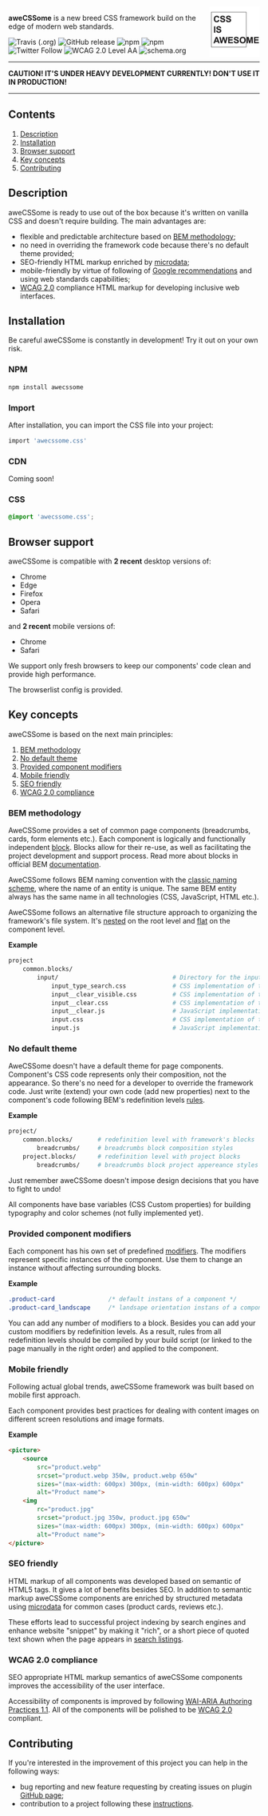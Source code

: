 <img width="100" height="100" src="logo.jpg" alt="aweCSSome logo" align="right">

**aweCSSome** is a new breed CSS framework build on the edge of modern web standards.

![Travis (.org)](https://img.shields.io/travis/lovata/aweCSSome.svg?style=flat-square) ![GitHub release](https://img.shields.io/github/release/lovata/awecssome.svg) ![npm](https://img.shields.io/npm/v/awecssome.svg)  ![npm](https://img.shields.io/npm/dt/awecssome.svg?style=flat-square) ![Twitter Follow](https://img.shields.io/twitter/follow/awecssome.svg?label=Follow&style=flat-square) ![WCAG 2.0 Level AA](https://img.shields.io/badge/WCAG_2.0-Level_AA-brightgreen.svg) ![schema.org](https://img.shields.io/badge/microdata-schema.org-brightgreen.svg)

---

**CAUTION! IT'S UNDER HEAVY DEVELOPMENT CURRENTLY! DON'T USE IT IN PRODUCTION!**

---

## Contents

1. [Description](#Description)
2. [Installation](#Installation)
3. [Browser support](#Browser-support)
4. [Key concepts](#Key-concepts)
4. [Contributing](#Contributing)

## Description

aweCSSome is ready to use out of the box because it's written on vanilla CSS and doesn't require building. The main advantages are:

- flexible and predictable architecture based on [BEM methodology](https://en.bem.info/methodology);
- no need in overriding the framework code because there's no default theme provided;
- SEO-friendly HTML markup enriched by [microdata](https://schema.org);
- mobile-friendly by virtue of following of [Google recommendations](https://developers.google.com/search/mobile-sites) and using web standards capabilities;
- [WCAG 2.0](https://www.w3.org/TR/WCAG20) compliance HTML markup for developing inclusive web interfaces.

## Installation

Be careful aweCSSome is constantly in development! Try it out on your own risk.

### NPM

```sh
npm install awecssome
```

### Import
After installation, you can import the CSS file into your project:

```sh
import 'awecssome.css'
```

### CDN

Coming soon!

### CSS

```css
@import 'awecssome.css';
```

## Browser support

aweCSSome is compatible with **2 recent** desktop versions of:

* Chrome
* Edge
* Firefox
* Opera
* Safari

and **2 recent** mobile versions of:

* Chrome
* Safari

We support only fresh browsers to keep our components' code clean and provide high performance.

The browserlist config is provided.

## Key concepts

aweCSSome is based on the next main principles:

1. [BEM methodology](#BEM-methodology)
2. [No default theme](#No-default-theme)
3. [Provided component modifiers](#Provided-component-modifiers)
4. [Mobile friendly](#Mobile-friendly)
5. [SEO friendly](#SEO-friendly)
6. [WCAG 2.0 compliance](#WCAG-2.0-compliance)

### BEM methodology

AweCSSome provides a set of common page components (breadcrumbs, cards, form elements etc.). Each component is logically and functionally independent [block](https://en.bem.info/methodology/key-concepts/#block). Blocks allow for their re-use, as well as facilitating the project development and support process. Read more about blocks in official BEM [documentation](https://en.bem.info/methodology/key-concepts/#block-features).

AweCSSome follows BEM naming convention with the [classic naming scheme](https://en.bem.info/methodology/naming-convention/#naming-rules), where the name of an entity is unique. The same BEM entity always has the same name in all technologies (CSS, JavaScript, HTML etc.). 

AweCSSome follows an alternative file structure approach to organizing the framework's file system. It's [nested](https://en.bem.info/methodology/filestructure/#nested) on the root level and [flat](https://en.bem.info/methodology/filestructure/#flat) on the component level.

**Example**

```sh
project
    common.blocks/
        input/                                # Directory for the input block 
            input_type_search.css             # CSS implementation of the input_type modifier 
            input__clear_visible.css          # CSS implementation of the input__clear_visible modifier 
            input__clear.css                  # CSS implementation of the input__clear element 
            input__clear.js                   # JavaScript implementation of the input__clear element 
            input.css                         # CSS implementation of the input block 
            input.js                          # JavaScript implementation of the input block 
```

### No default theme

AweCSSome doesn't have a default theme for page components. Component's CSS code represents only their composition, not the appearance. So there's no need for a developer to override the framework code. Just write (extend) your own code (add new properties) next to the component's code following BEM's redefinition levels [rules](https://en.bem.info/methodology/redefinition-levels).

**Example**

```sh
project/
    common.blocks/       # redefinition level with framework's blocks 
        breadcrumbs/     # breadcrumbs block composition styles
    project.blocks/      # redefinition level with project blocks 
        breadcrumbs/     # breadcrumbs block project appereance styles
```

Just remember aweCSSome doesn't impose design decisions that you have to fight to undo!

All components have base variables (CSS Custom properties) for building typography and color schemes (not fully implemented yet).

### Provided component modifiers

Each component has his own set of predefined [modifiers](https://en.bem.info/methodology/block-modification/#using-a-modifier-to-change-a-block). The modifiers represent specific instances of the component. Use them to change an instance without affecting surrounding blocks.

**Example**

```css
.product-card               /* default instans of a component */
.product-card_landscape     /* landsape orientation instans of a component */
```

You can add any number of modifiers to a block. Besides you can add your custom modifiers by redefinition levels. As a result, rules from all redefinition levels should be compiled by your build script (or linked to the page manually in the right order) and applied to the component.

### Mobile friendly

Following actual global trends, aweCSSome framework was built based on mobile first approach. 

Each component provides best practices for dealing with content images on different screen resolutions and image formats.

**Example**

```html
<picture>
    <source 
        src="product.webp"
        srcset="product.webp 350w, product.webp 650w" 
        sizes="(max-width: 600px) 300px, (min-width: 600px) 600px"
        alt="Product name">
    <img 
        rc="product.jpg"
        srcset="product.jpg 350w, product.jpg 650w" 
        sizes="(max-width: 600px) 300px, (min-width: 600px) 600px"
        alt="Product name">
</picture>
```

### SEO friendly

HTML markup of all components was developed based on semantic of HTML5 tags. It gives a lot of benefits besides SEO. In addition to semantic markup aweCSSome components are enriched by structured metadata using [microdata](https://schema.org/docs/gs.html) for common cases (product cards, reviews etc.).

These efforts lead to successful project indexing by search engines and enhance website "snippet" by making it "rich", or a short piece of quoted text shown when the page appears in [search listings](https://developers.google.com/search/docs/guides/mark-up-content).

### WCAG 2.0 compliance

SEO appropriate HTML markup semantics of aweCSSome components improves the accessibility of the user interface.

Accessibility of components is improved by following [WAI-ARIA Authoring Practices 1.1](https://www.w3.org/TR/wai-aria-practices). All of the components will be polished to be [WCAG 2.0](https://www.w3.org/TR/WCAG20) compliant.

## Contributing

If you're interested in the improvement of this project you can help in the following ways:

- bug reporting and new feature requesting by creating issues on plugin [GitHub page](https://github.com/lovata/aweCSSome/issues);
- contribution to a project following these [instructions](https://github.com/lovata/aweCSSome/blob/master/CONTRIBUTING.md).
